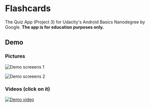 # Flashcards

The Quiz App (Project 3) for Udacity's Android Basics Nanodegree by Google. **The app is for education purposes only.**

## Demo

### Pictures

![Demo screeens 1](https://c1.staticflickr.com/3/2837/33821466251_3940e696f4_c.jpg)

![Demo screeens 2](https://c1.staticflickr.com/3/2881/33138369783_f3f026d10b_c.jpg)

### Videos (click on it)

[![Demo video](https://img.youtube.com/vi/YzEYflVtO-M/0.jpg)](http://www.youtube.com/watch?v=YzEYflVtO-M)
